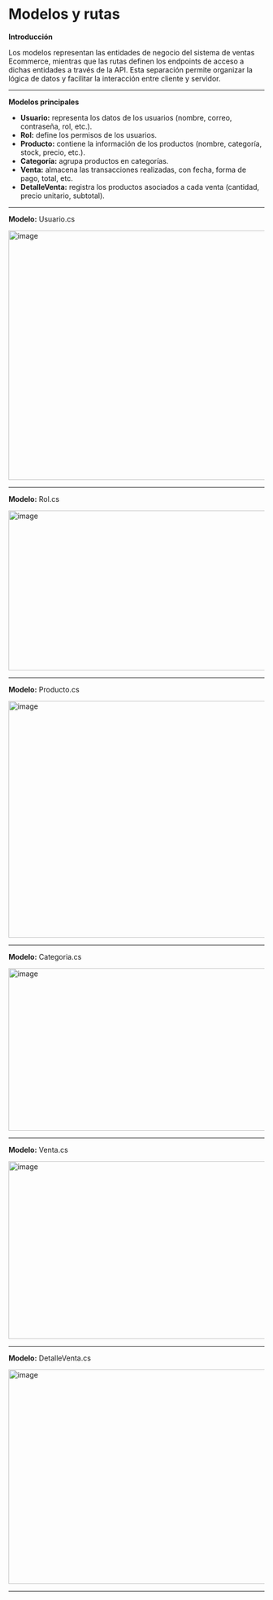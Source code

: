 # Modelos y rutas

**Introducción**

Los modelos representan las entidades de negocio del sistema de ventas Ecommerce, mientras que las rutas definen los endpoints de acceso a dichas entidades a través de la API. Esta separación permite organizar la lógica de datos y facilitar la interacción entre cliente y servidor.

---



**Modelos principales**

- **Usuario:** representa los datos de los usuarios (nombre, correo, contraseña, rol, etc.).
- **Rol:** define los permisos de los usuarios.
- **Producto:** contiene la información de los productos (nombre, categoría, stock, precio, etc.).
- **Categoría:** agrupa productos en categorías.
- **Venta:** almacena las transacciones realizadas, con fecha, forma de pago, total, etc.
- **DetalleVenta:** registra los productos asociados a cada venta (cantidad, precio unitario, subtotal).

---

**Modelo:** Usuario.cs

<img width="856" height="490" alt="image" src="https://github.com/user-attachments/assets/ef5156db-73a4-4665-b1f7-b6bf06d802e1" />

---


**Modelo:** Rol.cs

<img width="601" height="314" alt="image" src="https://github.com/user-attachments/assets/b1b63ba7-5e94-49a7-aeda-cc7ecc7f5ba1" />

---

**Modelo:** Producto.cs

<img width="712" height="465" alt="image" src="https://github.com/user-attachments/assets/d40e11e4-fd59-42ec-ba0e-a1dda7bb2ddd" />

---


**Modelo:** Categoria.cs

<img width="638" height="319" alt="image" src="https://github.com/user-attachments/assets/57a2f1f0-7fcd-479c-a440-0cb662fff149" />

---


**Modelo:** Venta.cs

<img width="683" height="349" alt="image" src="https://github.com/user-attachments/assets/e0293a42-b131-41bf-92a6-37829e2a3e64" />

---


**Modelo:** DetalleVenta.cs

<img width="526" height="421" alt="image" src="https://github.com/user-attachments/assets/e99e3311-770e-4312-a0d8-b17b9c85233d" />

---







